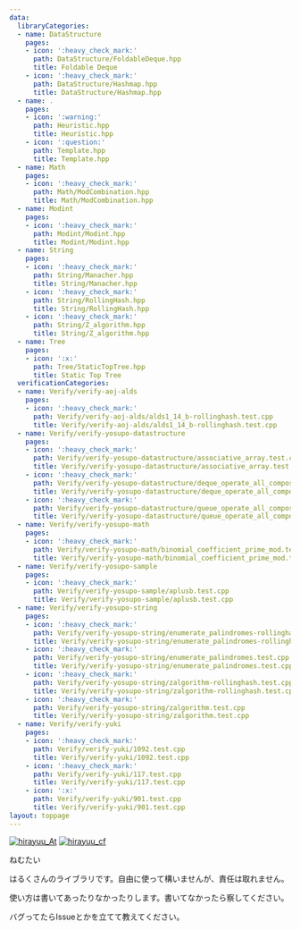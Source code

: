 ```yaml
---
data:
  libraryCategories:
  - name: DataStructure
    pages:
    - icon: ':heavy_check_mark:'
      path: DataStructure/FoldableDeque.hpp
      title: Foldable Deque
    - icon: ':heavy_check_mark:'
      path: DataStructure/Hashmap.hpp
      title: DataStructure/Hashmap.hpp
  - name: .
    pages:
    - icon: ':warning:'
      path: Heuristic.hpp
      title: Heuristic.hpp
    - icon: ':question:'
      path: Template.hpp
      title: Template.hpp
  - name: Math
    pages:
    - icon: ':heavy_check_mark:'
      path: Math/ModCombination.hpp
      title: Math/ModCombination.hpp
  - name: Modint
    pages:
    - icon: ':heavy_check_mark:'
      path: Modint/Modint.hpp
      title: Modint/Modint.hpp
  - name: String
    pages:
    - icon: ':heavy_check_mark:'
      path: String/Manacher.hpp
      title: String/Manacher.hpp
    - icon: ':heavy_check_mark:'
      path: String/RollingHash.hpp
      title: String/RollingHash.hpp
    - icon: ':heavy_check_mark:'
      path: String/Z_algorithm.hpp
      title: String/Z_algorithm.hpp
  - name: Tree
    pages:
    - icon: ':x:'
      path: Tree/StaticTopTree.hpp
      title: Static Top Tree
  verificationCategories:
  - name: Verify/verify-aoj-alds
    pages:
    - icon: ':heavy_check_mark:'
      path: Verify/verify-aoj-alds/alds1_14_b-rollinghash.test.cpp
      title: Verify/verify-aoj-alds/alds1_14_b-rollinghash.test.cpp
  - name: Verify/verify-yosupo-datastructure
    pages:
    - icon: ':heavy_check_mark:'
      path: Verify/verify-yosupo-datastructure/associative_array.test.cpp
      title: Verify/verify-yosupo-datastructure/associative_array.test.cpp
    - icon: ':heavy_check_mark:'
      path: Verify/verify-yosupo-datastructure/deque_operate_all_composite.test.cpp
      title: Verify/verify-yosupo-datastructure/deque_operate_all_composite.test.cpp
    - icon: ':heavy_check_mark:'
      path: Verify/verify-yosupo-datastructure/queue_operate_all_composite.test.cpp
      title: Verify/verify-yosupo-datastructure/queue_operate_all_composite.test.cpp
  - name: Verify/verify-yosupo-math
    pages:
    - icon: ':heavy_check_mark:'
      path: Verify/verify-yosupo-math/binomial_coefficient_prime_mod.test.cpp
      title: Verify/verify-yosupo-math/binomial_coefficient_prime_mod.test.cpp
  - name: Verify/verify-yosupo-sample
    pages:
    - icon: ':heavy_check_mark:'
      path: Verify/verify-yosupo-sample/aplusb.test.cpp
      title: Verify/verify-yosupo-sample/aplusb.test.cpp
  - name: Verify/verify-yosupo-string
    pages:
    - icon: ':heavy_check_mark:'
      path: Verify/verify-yosupo-string/enumerate_palindromes-rollinghash.test.cpp
      title: Verify/verify-yosupo-string/enumerate_palindromes-rollinghash.test.cpp
    - icon: ':heavy_check_mark:'
      path: Verify/verify-yosupo-string/enumerate_palindromes.test.cpp
      title: Verify/verify-yosupo-string/enumerate_palindromes.test.cpp
    - icon: ':heavy_check_mark:'
      path: Verify/verify-yosupo-string/zalgorithm-rollinghash.test.cpp
      title: Verify/verify-yosupo-string/zalgorithm-rollinghash.test.cpp
    - icon: ':heavy_check_mark:'
      path: Verify/verify-yosupo-string/zalgorithm.test.cpp
      title: Verify/verify-yosupo-string/zalgorithm.test.cpp
  - name: Verify/verify-yuki
    pages:
    - icon: ':heavy_check_mark:'
      path: Verify/verify-yuki/1092.test.cpp
      title: Verify/verify-yuki/1092.test.cpp
    - icon: ':heavy_check_mark:'
      path: Verify/verify-yuki/117.test.cpp
      title: Verify/verify-yuki/117.test.cpp
    - icon: ':x:'
      path: Verify/verify-yuki/901.test.cpp
      title: Verify/verify-yuki/901.test.cpp
layout: toppage
---
```

[![hirayuu_At](https://img.shields.io/endpoint?url=https%3A%2F%2Fatcoder-badges.now.sh%2Fapi%2Fatcoder%2Fjson%2Fhirayuu_At)](https://atcoder.jp/users/hirayuu_At)
[![hirayuu_cf](https://img.shields.io/endpoint?url=https%3A%2F%2Fatcoder-badges.now.sh%2Fapi%2Fcodeforces%2Fjson%2Fhirayuu_cf)](https://codeforces.com/profile/hirayuu_cf)

ねむたい

はるくさんのライブラリです。自由に使って構いませんが、責任は取れません。

使い方は書いてあったりなかったりします。書いてなかったら察してください。

バグってたらIssueとかを立てて教えてください。
